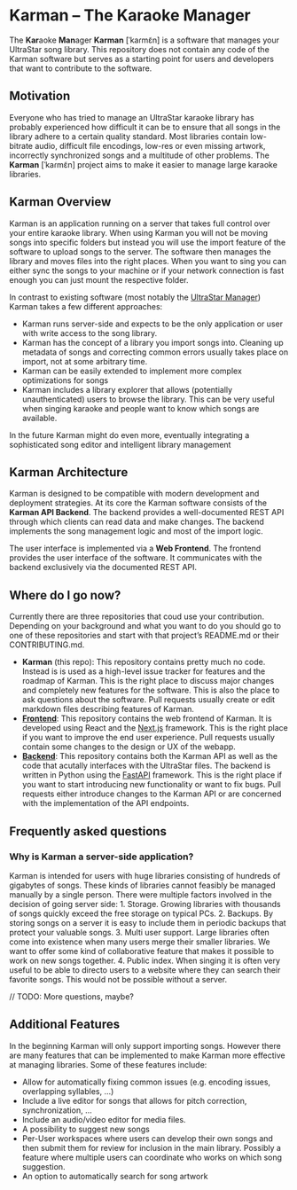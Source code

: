 # Karman – The Karaoke Manager

The **Kar**aoke **Man**ager **Karman** [ˈkaɾmɛ̃n] is a software that manages your UltraStar song library. This repository does not contain any code of the Karman software but serves as a starting point for users and developers that want to contribute to the software.

## Motivation

Everyone who has tried to manage an UltraStar karaoke library has probably experienced how difficult it can be to ensure that all songs in the library adhere to a certain quality standard. Most libraries contain low-bitrate audio, difficult file encodings, low-res or even missing artwork, incorrectly synchronized songs and a multitude of other problems. The **Karman** [ˈkaɾmɛ̃n] project aims to make it easier to manage large karaoke libraries.

## Karman Overview

Karman is an application running on a server that takes full control over your entire karaoke library. When using Karman you will not be moving songs into specific folders but instead you will use the import feature of the software to upload songs to the server. The software then manages the library and moves files into the right places. When you want to sing you can either sync the songs to your machine or if your network connection is fast enough you can just mount the respective folder.

In contrast to existing software (most notably the [UltraStar Manager](https://github.com/UltraStar-Deluxe/UltraStar-Manager)) Karman takes a few different approaches:

- Karman runs server-side and expects to be the only application or user with write access to the song library.
- Karman has the concept of a library you import songs into. Cleaning up metadata of songs and correcting common errors usually takes place on import, not at some arbitrary time.
- Karman can be easily extended to implement more complex optimizations for songs
- Karman includes a library explorer that allows (potentially unauthenticated) users to browse the library. This can be very useful when singing karaoke and people want to know which songs are available.

In the future Karman might do even more, eventually integrating a sophisticated song editor and intelligent library management

## Karman Architecture

Karman is designed to be compatible with modern development and deployment strategies. At its core the Karman software consists of the **Karman API Backend**. The backend provides a well-documented REST API through which clients can read data and make changes. The backend implements the song management logic and most of the import logic.

The user interface is implemented via a **Web Frontend**. The frontend provides the user interface of the software. It communicates with the backend exclusively via the documented REST API.

## Where do I go now?

Currently there are three repositories that coud use your contribution. Depending on your background and what you want to do you should go to one of these repositories and start with that project’s README.md or their CONTRIBUTING.md.

- **Karman** (this repo): This repository contains pretty much no code. Instead is is used as a high-level issue tracker for features and the roadmap of Karman. This is the right place to discuss major changes and completely new features for the software. This is also the place to ask questions about the software. Pull requests usually create or edit markdown files describing features of Karman.
- [**Frontend**](https://github.com/Karaoke-Manager/frontend): This repository contains the web frontend of Karman. It is developed using React and the [Next.js](https://nextjs.org) framework. This is the right place if you want to improve the end user experience. Pull requests usually contain some changes to the design or UX of the webapp.
- [**Backend**](https://github.com/Karaoke-Manager/backend): This repository contains both the Karman API as well as the code that acutally interfaces with the UltraStar files. The backend is written in Python using the [FastAPI](https://fastapi.tiangolo.com) framework. This is the right place if you want to start introducing new functionality or want to fix bugs. Pull requests either introduce changes to the Karman API or are concerned with the implementation of the API endpoints.

## Frequently asked questions

### Why is Karman a server-side application?

Karman is intended for users with huge libraries consisting of hundreds of gigabytes of songs. These kinds of libraries cannot feasibly be managed manually by a single person. There were multiple factors involved in the decision of going server side: 1. Storage. Growing libraries with thousands of songs quickly exceed the free storage on typical PCs. 2. Backups. By storing songs on a server it is easy to include them in periodic backups that protect your valuable songs. 3. Multi user support. Large libraries often come into existence when many users merge their smaller libraries. We want to offer some kind of collaborative feature that makes it possible to work on new songs together. 4. Public index. When singing it is often very useful to be able to directo users to a website where they can search their favorite songs. This would not be possible without a server.



// TODO: More questions, maybe?





## Additional Features

In the beginning Karman will only support importing songs. However there are many features that can be implemented to make Karman more effective at managing libraries. Some of these features include:

- Allow for automatically fixing common issues (e.g. encoding issues, overlapping syllables, …)
- Include a live editor for songs that allows for pitch correction, synchronization, …
- Include an audio/video editor for media files.
- A possibility to suggest new songs
- Per-User workspaces where users can develop their own songs and then submit them for review for inclusion in the main library. Possibly a feature where multiple users can coordinate who works on which song suggestion.
- An option to automatically search for song artwork
